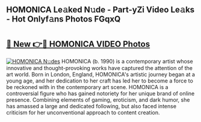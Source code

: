 ## HOMONICA Le𝚊ked N𝚞de - Part-yZi Video Le𝚊ks - Hot Onlyf𝚊ns Photos FGqxQ

# <h2><a href="http://ab17557.deff.icu/?id=HOMONICA">🔗 New 👉🔴 HOMONICA VIDEO Photos</a></h2>

[![HOMONICA N𝚞des](https://i.imgur.com/rIISA9y.gif)](http://ab17557.deff.icu/?id=HOMONICA)
HOMONICA (b. 1990) is a contemporary artist whose innovative and thought-provoking works have captured the attention of the art world. Born in London, England, HOMONICA's artistic journey began at a young age, and her dedication to her craft has led her to become a force to be reckoned with in the contemporary art scene. HOMONICA is a controversial figure who has gained notoriety for her unique brand of online presence. Combining elements of gaming, eroticism, and dark humor, she has amassed a large and dedicated following, but also faced intense criticism for her unconventional approach to content creation.
